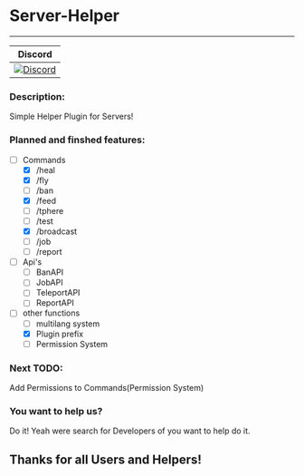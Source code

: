 # Server-Helper
---
| Discord |
| :-----: |
[![Discord](https://img.shields.io/badge/chat-on%20discord-7289da.svg)](https://discord.gg/M7aQfm) |

### Description:
Simple Helper Plugin for Servers!

### Planned and finshed features:
- [ ] Commands
    - [x] /heal
    - [x] /fly
    - [ ] /ban
    - [x] /feed
    - [ ] /tphere
    - [ ] /test
    - [x] /broadcast
    - [ ] /job
    - [ ] /report
- [ ] Api's
    - [ ] BanAPI
    - [ ] JobAPI
    - [ ] TeleportAPI
    - [ ] ReportAPI
- [ ] other functions
    - [ ] multilang system
    - [x] Plugin prefix
    - [ ] Permission System

### Next TODO:
Add Permissions to Commands(Permission System)

### You want to help us?
Do it! Yeah were search for Developers of you want to help do it.

## Thanks for all Users and Helpers!
